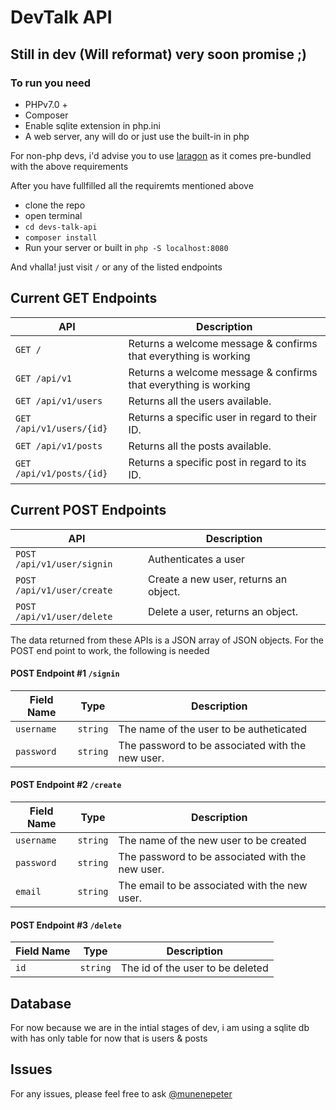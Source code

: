 # DevTalk API


## Still in dev (Will reformat) very soon promise ;)


### To run you need 
 - PHPv7.0 +
 - Composer 
 - Enable sqlite extension in php.ini
 - A web server, any will do or just use the built-in in php

 For non-php devs, i'd advise you to use [laragon](https://laragon.org/) as it comes pre-bundled with the above requirements

 After you have fullfilled all the requiremts mentioned above
  - clone the repo
  - open terminal
  - `cd devs-talk-api`
  - `composer install`
  - Run your server or built in `php -S localhost:8080`

And vhalla! just visit `/` or any of the listed endpoints 

## Current GET Endpoints

| API                         | Description                                                                        |
|-----------------------------|------------------------------------------------------------------------------------|
| `GET /` | Returns a welcome message & confirms that everything is working  |
| `GET /api/v1` | Returns a welcome message & confirms that everything is working  |
| `GET /api/v1/users` | Returns all the users available.  |
| `GET /api/v1/users/{id}`         | Returns a specific user in regard to their ID.|
| `GET /api/v1/posts` | Returns all the posts available.  |
| `GET /api/v1/posts/{id}`         | Returns a specific post in regard to its ID.|

## Current POST Endpoints

| API                         | Description                                                                        |
|-----------------------------|------------------------------------------------------------------------------------|
| `POST /api/v1/user/signin`         | Authenticates a user                     |
| `POST /api/v1/user/create` | Create a new user, returns an object.            |
| `POST /api/v1/user/delete` | Delete a user, returns an object.            |


The data returned from these APIs is a JSON array of JSON objects.
For the POST end point to work, the following is needed



#### POST Endpoint #1 `/signin`

| Field Name | Type     | Description                                                                                              |
|------------|----------|----------------------------------------------------------------------------------------------------------|
| `username`       | `string` | The name of the  user to be autheticated                                                           |
| `password`     | `string` | The password to be associated with the new user. |



#### POST Endpoint #2 `/create`

| Field Name | Type     | Description                                                                                              |
|------------|----------|----------------------------------------------------------------------------------------------------------|
| `username`       | `string` | The name of the new user to be created                                                           |
| `password`     | `string` | The password to be associated with the new user.                                                  |
| `email`    | `string` | The email to be associated with the new user. |

#### POST Endpoint #3 `/delete`

| Field Name | Type     | Description                                                                                              |
|------------|----------|----------------------------------------------------------------------------------------------------------|
| `id`       | `string` | The id of the user to be deleted                                                           |
## Database

For now because we are in the intial stages of dev, i am using a sqlite db with has only table for now that is users & posts


## Issues
  For any issues, please feel free to ask [@munenepeter](https://github.com/munenepeter)
